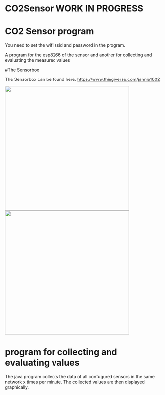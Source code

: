 # CO2Sensor WORK IN PROGRESS

# CO2 Sensor program
You need to set the wifi ssid and password in the program.

A program for the esp8266 of the sensor and another for collecting and evaluating the measured values


#The Sensorbox

The Sensorbox can be found here: https://www.thingiverse.com/jannis1602


<img src="https://user-images.githubusercontent.com/63098334/118721074-addcd480-b82a-11eb-88e6-029365b56ccb.jpg" width="400">
<img src="https://user-images.githubusercontent.com/63098334/118721090-b503e280-b82a-11eb-996c-d8ba4c107b9e.jpg" width="400">


# program for collecting and evaluating values
The java program collects the data of all confugured sensors in the same network x times per minute. The collected values are then displayed graphically.
